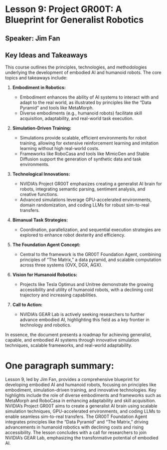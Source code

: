 # Lesson 9: Project GR00T: A Blueprint for Generalist Robotics

## Speaker: Jim Fan

## Key Ideas and Takeaways

This course outlines the principles, technologies, and methodologies underlying the development of embodied AI and humanoid robots. The core topics and takeaways include:

1. **Embodiment in Robotics:**
    - Embodiment enhances the ability of AI systems to interact with and adapt to the real world, as illustrated by principles like the “Data Pyramid” and tools like MetaMorph.
    - Diverse embodiments (e.g., humanoid robots) facilitate skill acquisition, adaptability, and real-world task execution.

2. **Simulation-Driven Training:**
    - Simulations provide scalable, efficient environments for robot training, allowing for extensive reinforcement learning and imitation learning without high real-world costs.
    - Frameworks like RoboCasa and tools like MimicGen and Stable Diffusion support the generation of synthetic data and task environments.

3. **Technological Innovations:**
    - NVIDIA’s Project GR00T emphasizes creating a generalist AI brain for robots, integrating semantic parsing, sentiment analysis, and creative functions.
    - Advanced simulations leverage GPU-accelerated environments, domain randomization, and coding LLMs for robust sim-to-real transfers.

4. **Bimanual Task Strategies:**
    - Coordination, parallelization, and sequential execution strategies are explored to enhance robot dexterity and efficiency.

5. **The Foundation Agent Concept:**
    - Central to the framework is the GR00T Foundation Agent, combining principles of “The Matrix,” a data pyramid, and scalable computation across three systems (OVX, DGX, AGX).

6. **Vision for Humanoid Robotics:**
    - Projects like Tesla Optimus and Unitree demonstrate the growing accessibility and utility of humanoid robots, with a declining cost trajectory and increasing capabilities.

7. **Call to Action:**
    - NVIDIA’s GEAR Lab is actively seeking researchers to further advance embodied AI, highlighting this field as a key frontier in technology and robotics.

In essence, the document presents a roadmap for achieving generalist, capable, and embodied AI systems through innovative simulation techniques, scalable frameworks, and real-world adaptability.

# One paragraph summary:

Lesson 9, led by Jim Fan, provides a comprehensive blueprint for developing embodied AI and humanoid robots, focusing on principles like embodiment, simulation-driven training, and innovative technologies. Key highlights include the role of diverse embodiments and frameworks such as MetaMorph and RoboCasa in enhancing adaptability and skill acquisition. NVIDIA’s Project GR00T aims to create a generalist AI brain using scalable simulation techniques, GPU-accelerated environments, and coding LLMs to enable seamless sim-to-real transfers. The GR00T Foundation Agent integrates principles like the “Data Pyramid” and “The Matrix,” driving advancements in humanoid robotics with declining costs and rising accessibility. The lesson concludes with a call for researchers to join NVIDIA’s GEAR Lab, emphasizing the transformative potential of embodied AI.
